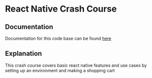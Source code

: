 # React Native Crash Course

## Documentation
Documentation for this code base can be found [here](https://www.youtube.com/watch?v=Hf4MJH0jDb4)

## Explanation
This crash course covers basic react native features and use cases by setting up an environment and making a shopping cart